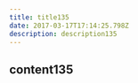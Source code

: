 ```yaml
---
title: title135
date: 2017-03-17T17:14:25.798Z
description: description135
---
```


## content135
  
